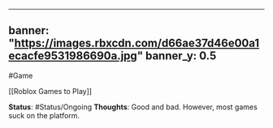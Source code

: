 
---
banner: "https://images.rbxcdn.com/d66ae37d46e00a1ecacfe9531986690a.jpg"
banner_y: 0.5
---

#Game

[[Roblox Games to Play]]

**Status**: #Status/Ongoing 
**Thoughts**: Good and bad. However, most games suck on the platform.